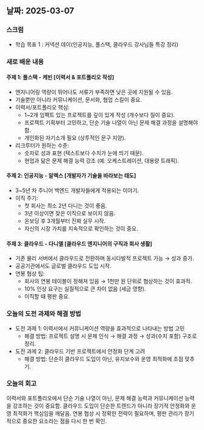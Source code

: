 ## 날짜: 2025-03-07

### 스크럼
- 학습 목표 1 : 커넥션 데이(인공지능, 풀스택, 클라우드 강사님들 특강 정리)

### 새로 배운 내용
#### 주제 1: 풀스택 - 케빈 [이력서 & 포트폴리오 작성]
- 엔지니어링 역량이 뛰어나도 서류가 부족하면 낮은 곳에 지원될 수 있음.
- 기술뿐만 아니라 커뮤니케이션, 문서화, 협업 스킬이 중요.
- 이력서/포트폴리오 핵심:
    - 1~2개 임팩트 있는 프로젝트를 깊이 있게 작성 (개수보다 질이 중요).
    - 프로젝트 기획부터 고민하고, 단순 기술 나열이 아닌 문제 해결 과정을 설명해야 함.
    - 개인화된 자기소개 필요 (상투적인 문구 지양).
- 리크루터가 원하는 수준:
    - 숫자로 성과 표현 (텍스트보다 수치가 눈에 띄기 때문).
    - 현업과 닮은 문제 해결 능력 강조 (예: 오케스트레이션, 대용량 트래픽).

#### 주제 2: 인공지능 - 알렉스 [개발자가 기술을 바라보는 태도]
- 3~5년 차 주니어 백엔드 개발자들에게 적용되는 이야기.
- 이직 주기:
    - 첫 회사는 최소 2년 다니는 것이 좋음.
    - 3년 이상이면 잦은 이직으로 보이지 않음.
    - 온보딩 후 3개월부터 진짜 실무 시작.
    - 자신의 시장 가치를 지속적으로 확인하는 것이 중요.

#### 주제 3: 클라우드 - 다니엘 [클라우드 엔지니어의 구직과 회사 생활]
- 기존 물리 서버에서 클라우드로 전환하며 동시다발적 프로젝트 가능 → 성과 증가.
- 공공기관에서도 글로벌 클라우드 도입 시작.
- 연봉 협상 팁:
    - 회사의 연봉 테이블이 정해져 있음 → 1천만 원 단위로 협상하는 것이 효과적.
    - 10% 인상 요구는 실질적으로 큰 차이 없음 (세금 영향).
    - 이직할 때 평판 중요.

### 오늘의 도전 과제와 해결 방법
- 도전 과제 1: 이력서에서 커뮤니케이션 역량을 효과적으로 나타내는 방법 고민
    - 해결 방법: 프로젝트 설명 시 문제 인식 → 해결 과정 → 성과(수치 포함) 구조로 정리.
- 도전 과제 2: 클라우드 기반 프로젝트에서 안정화 단계 고려
    - 해결 방법: 단순히 클라우드 도입이 아닌, 유지보수와 운영 최적화에 초점 맞추기.

### 오늘의 회고
이력서와 포트폴리오에서 단순 기술 나열이 아닌, 문제 해결 능력과 커뮤니케이션 능력을 강조하는 것이 중요함.
클라우드 도입이 단순한 트렌드가 아니라 장기적 안정화와 운영 최적화가 핵심임을 깨달음.
연봉 협상 시 정확한 전략이 필요하며, 평판 관리가 장기적으로 중요한 요소라는 점을 다시 한 번 확인.
